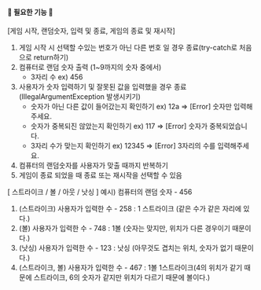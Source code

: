 #### 🚀 필요한 기능 🚀

[게임 시작, 랜덤숫자, 입력 및 종료, 게임의 종료 및 재시작]
1. 게임 시작 시 선택할 수있는 번호가 아닌 다른 번호 일 경우 종료(try-catch로 처음으로 return하기)
2. 컴퓨터로 랜덤 숫자 출력 (1~9까지의 숫자 중에서)
    - 3자리 수 ex) 456
3. 사용자가 숫자 입력하기 및 잘못된 값을 입력했을 경우 종료(IllegalArgumentException 발생시키기)
    - 숫자가 아닌 다른 값이 들어갔는지 확인하기 ex) 12a  => [Error] 숫자만 입력해주세요.
    - 숫자가 중복되진 않았는지 확인하기 ex) 117 => [Error] 숫자가 중복되었습니다.
    - 3자리 수가 맞는지 확인하기 ex) 12345 => [Error] 3자리의 수를 입력해주세요.
4. 컴퓨터의 랜덤숫자를 사용자가 맞출 때까지 반복하기
5. 게임이 종료 되었을 때 종료 또는 재시작을 선택할 수 있음

[ 스트라이크 / 볼 / 아웃 / 낫싱 ]
예시) 컴퓨터의 랜덤 숫자 - 456
1. (스트라이크) 사용자가 입력한 수 - 258  : 1 스트라이크 (같은 수가 같은 자리에 있다.)
2. (볼) 사용자가 입력한 수 - 748 : 1볼 (숫자는 맞지만, 위치가 다른 경우이기 때문이다.)
3. (낫싱) 사용자가 입력한 수 - 123 : 낫싱 (아무것도 겹치는 위치, 숫자가 없기 때문이다.)
4. (스트라이크, 볼) 사용자가 입력한 수 - 467 : 1볼 1스트라이크(4의 위치가 같기 때문에 스트라이크, 6의 숫자가 같지만 위치가 다르기 때문에 볼이다.)